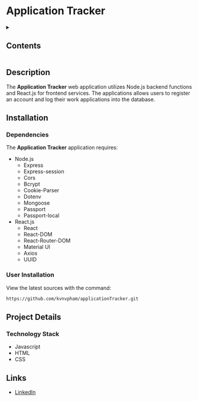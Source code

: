 # Application Tracker

<details><summary><h2>Contents</h2></summary>

* [Description](#description)
* [Installation](#installation)
* [Project Details](#project-details)
* [Links](#links)

</details>

## Description

The **Application Tracker** web application utilizes Node.js backend functions and React.js for frontend services. The applications allows users to register an account and log their work applications into the database.

## Installation

### Dependencies

The **Application Tracker** application requires:

* Node.js
    * Express
    * Express-session
    * Cors
    * Bcrypt
    * Cookie-Parser
    * Dotenv
    * Mongoose
    * Passport
    * Passport-local
* React.js
    * React
    * React-DOM
    * React-Router-DOM
    * Material UI
    * Axios
    * UUID

### User Installation

View the latest sources with the command: 

```bash
https://github.com/kvnvpham/applicationTracker.git
```

## Project Details

### Technology Stack

* Javascript
* HTML
* CSS

## Links

* [LinkedIn](https://www.linkedin.com/in/kvvpham)